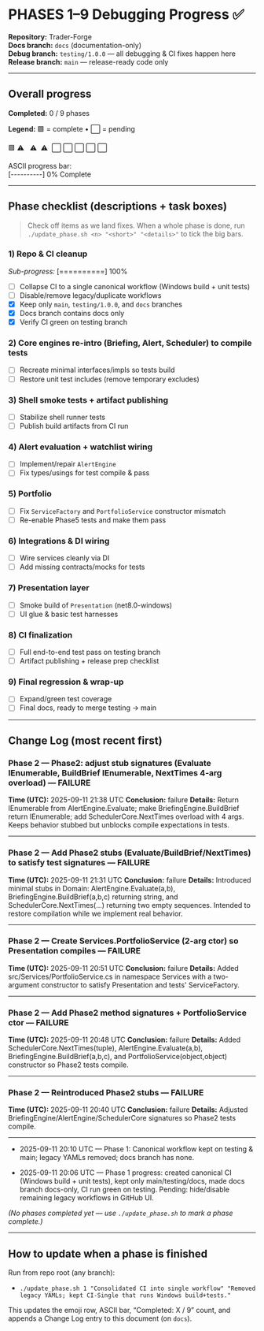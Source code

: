 # PHASES 1–9 Debugging Progress ✅

**Repository:** Trader-Forge  
**Docs branch:** `docs` (documentation-only)  
**Debug branch:** `testing/1.0.0` — all debugging & CI fixes happen here  
**Release branch:** `main` — release-ready code only

---

## Overall progress
**Completed:** 0 / 9 phases

**Legend:** 🟩 = complete • ⬜ = pending

🟩 ⚠️ ️ ️ ⚠ ️ ⚠ ️ ⬜ ⬜ ⬜ ⬜ ⬜

ASCII progress bar:  
[----------] 0% Complete

---

## Phase checklist (descriptions + task boxes)

> Check off items as we land fixes. When a whole phase is done, run
> `./update_phase.sh <n> "<short>" "<details>"` to tick the big bars.

### 1) Repo & CI cleanup
*Sub-progress:* [==========] 100%
- [ ] Collapse CI to a single canonical workflow (Windows build + unit tests)
- [ ] Disable/remove legacy/duplicate workflows
- [x] Keep only `main`, `testing/1.0.0`, and `docs` branches
- [x] Docs branch contains docs only
- [x] Verify CI green on testing branch

### 2) Core engines re-intro (Briefing, Alert, Scheduler) to compile tests
- [ ] Recreate minimal interfaces/impls so tests build
- [ ] Restore unit test includes (remove temporary excludes)

### 3) Shell smoke tests + artifact publishing
- [ ] Stabilize shell runner tests
- [ ] Publish build artifacts from CI run

### 4) Alert evaluation + watchlist wiring
- [ ] Implement/repair `AlertEngine`
- [ ] Fix types/usings for test compile & pass

### 5) Portfolio
- [ ] Fix `ServiceFactory` and `PortfolioService` constructor mismatch
- [ ] Re-enable Phase5 tests and make them pass

### 6) Integrations & DI wiring
- [ ] Wire services cleanly via DI
- [ ] Add missing contracts/mocks for tests

### 7) Presentation layer
- [ ] Smoke build of `Presentation` (net8.0-windows)
- [ ] UI glue & basic test harnesses

### 8) CI finalization
- [ ] Full end-to-end test pass on testing branch
- [ ] Artifact publishing + release prep checklist

### 9) Final regression & wrap-up
- [ ] Expand/green test coverage
- [ ] Final docs, ready to merge testing → main

---

## Change Log (most recent first)






### Phase 2 — Phase2: adjust stub signatures (Evaluate IEnumerable, BuildBrief IEnumerable<char>, NextTimes 4-arg overload) — FAILURE
**Time (UTC):** 2025-09-11 21:38 UTC
**Conclusion:** failure
**Details:** Return IEnumerable from AlertEngine.Evaluate; make BriefingEngine.BuildBrief return IEnumerable<char>; add SchedulerCore.NextTimes overload with 4 args. Keeps behavior stubbed but unblocks compile expectations in tests.

---

### Phase 2 — Add Phase2 stubs (Evaluate/BuildBrief/NextTimes) to satisfy test signatures — FAILURE
**Time (UTC):** 2025-09-11 21:31 UTC
**Conclusion:** failure
**Details:** Introduced minimal stubs in Domain: AlertEngine.Evaluate(a,b), BriefingEngine.BuildBrief(a,b,c) returning string, and SchedulerCore.NextTimes(...) returning two empty sequences. Intended to restore compilation while we implement real behavior.

---

### Phase 2 — Create Services.PortfolioService (2-arg ctor) so Presentation compiles — FAILURE
**Time (UTC):** 2025-09-11 20:51 UTC
**Conclusion:** failure
**Details:** Added src/Services/PortfolioService.cs in namespace Services with a two-argument constructor to satisfy Presentation and tests' ServiceFactory.

---

### Phase 2 — Add Phase2 method signatures + PortfolioService ctor — FAILURE
**Time (UTC):** 2025-09-11 20:48 UTC
**Conclusion:** failure
**Details:** Added SchedulerCore.NextTimes(tuple), AlertEngine.Evaluate(a,b), BriefingEngine.BuildBrief(a,b,c), and PortfolioService(object,object) constructor so Phase2 tests compile.

---

### Phase 2 — Reintroduced Phase2 stubs — FAILURE
**Time (UTC):** 2025-09-11 20:40 UTC
**Conclusion:** failure
**Details:** Adjusted BriefingEngine/AlertEngine/SchedulerCore signatures so Phase2 tests compile.

---

- 2025-09-11 20:10 UTC — Phase 1: Canonical workflow kept on testing & main; legacy YAMLs removed; docs branch has none.


- 2025-09-11 20:06 UTC — Phase 1 progress: created canonical CI (Windows build + unit tests), kept only main/testing/docs, made docs branch docs-only, CI run green on testing. Pending: hide/disable remaining legacy workflows in GitHub UI.


*(No phases completed yet — use `./update_phase.sh` to mark a phase complete.)*

---

## How to update when a phase is finished

Run from repo root (any branch):

- `./update_phase.sh 1 "Consolidated CI into single workflow" "Removed legacy YAMLs; kept CI-Single that runs Windows build+tests."`

This updates the emoji row, ASCII bar, “Completed: X / 9” count, and appends a Change Log entry to this document (on `docs`).

